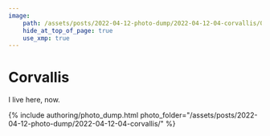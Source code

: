 ```yaml
---
image:
    path: /assets/posts/2022-04-12-photo-dump/2022-04-12-04-corvallis/006-towel-with-dog.jpeg
    hide_at_top_of_page: true
    use_xmp: true
---
```


# Corvallis

I live here, now.

{% include authoring/photo_dump.html
    photo_folder="/assets/posts/2022-04-12-photo-dump/2022-04-12-04-corvallis/"
%}
